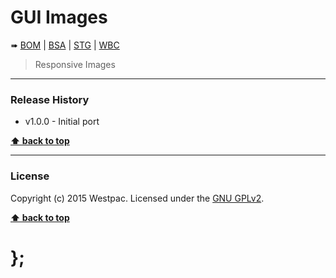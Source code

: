 GUI Images
==========

➠
[BOM](http://westpaccxteam.github.io/GUI-source/images/1.0.0/tests/BOM/) |
[BSA](http://westpaccxteam.github.io/GUI-source/images/1.0.0/tests/BSA/) |
[STG](http://westpaccxteam.github.io/GUI-source/images/1.0.0/tests/STG/) |
[WBC](http://westpaccxteam.github.io/GUI-source/images/1.0.0/tests/WBC/)

> Responsive Images

----------------------------------------------------------------------------------------------------------------------------------------------------------------


### Release History

* v1.0.0 - Initial port

**[⬆ back to top](#content)**


----------------------------------------------------------------------------------------------------------------------------------------------------------------


### License

Copyright (c) 2015 Westpac. Licensed under the [GNU GPLv2](https://raw.githubusercontent.com/WestpacCXTeam/GUI-source/master/LICENSE).

**[⬆ back to top](#content)**

# };